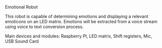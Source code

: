 Emotional Robot


This robot is capable of determining emotions
and displaying a relevant emoticons on an LED
matrix. Emotions will be extracted from a voice
stream using voice to text conversion process.

Main devices and modules: Raspberry PI, LED  matrix, Shift registers, Mic, USB Sound Card
